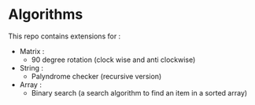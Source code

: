 # Algorithms

This repo contains extensions for :

* Matrix :
    * 90 degree rotation (clock wise and anti clockwise)
* String :
    * Palyndrome checker (recursive version)
* Array :
    * Binary search (a search algorithm to find an item in a sorted array)